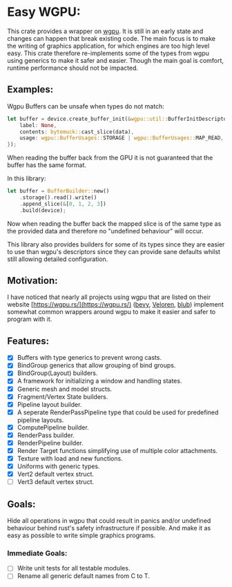 # Easy WGPU:



This crate provides a wrapper on [wgpu](https://github.com/gfx-rs/wgpu).
It is still in an early state and changes can happen that break existing code.
The main focus is to make the writing of graphics application,
for which engines are too high level easy.
This crate therefore re-implements some of the types from wgpu using
generics to make it safer and easier.
Though the main goal is comfort, runtime performance should not be impacted.

## Examples: 
Wgpu Buffers can be unsafe when types do not match:
```rust
let buffer = device.create_buffer_init(&wgpu::util::BufferInitDescriptor{
    label: None,
    contents: bytemuck::cast_slice(data),
    usage: wgpu::BufferUsages::STORAGE | wgpu::BufferUsages::MAP_READ,
});
```
When reading the buffer back from the GPU it is not guaranteed that the buffer
has the same format. 

In this library:
```rust
let buffer = BufferBuilder::new()
    .storage().read().write()
    .append_slice(&[0, 1, 2, 3])
    .build(device);
```

Now when reading the buffer back the mapped slice is of the same type as the
provided data and therefore no "undefined behaviour" will occur.

This library also provides builders for some of its types since they are easier
to use than wgpu's descriptors since they can provide sane defaults whilst
still allowing detailed configuration.

## Motivation:
I have noticed that nearly all projects using wgpu that are listed on their website [https://wgpu.rs/](https://wgpu.rs/) ([bevy](https://github.com/bevyengine/bevy), [Veloren](https://gitlab.com/veloren/veloren), [blub](https://github.com/wumpf/blub)) implement somewhat common wrappers around wgpu to make it easier and safer to program with it.

## Features:
 - [x] Buffers with type generics to prevent wrong casts.
 - [x] BindGroup generics that allow grouping of bind groups.
 - [x] BindGroup(Layout) builders.
 - [x] A framework for initializing a window and handling states.
 - [x] Generic mesh and model structs.
 - [x] Fragment/Vertex State builders.
 - [x] Pipeline layout builder.
 - [x] A seperate RenderPassPipeline type that could be used for predefined pipeline layouts.
 - [x] ComputePipeline builder.
 - [x] RenderPass builder.
 - [x] RenderPipeline builder.
 - [x] Render Target functions simplifying use of multiple color attachments.
 - [x] Texture with load and new functions.
 - [x] Uniforms with generic types.
 - [x] Vert2 default vertex struct.
 - [ ] Vert3 default vertex struct.

## Goals:
Hide all operations in wgpu that could result in panics and/or undefined
behaviour behind rust's safety infrastructure if possible.
And make it as easy as possible to write simple graphics programs.

### Immediate Goals:
 - [ ] Write unit tests for all testable modules.
 - [ ] Rename all generic default names from C to T.
